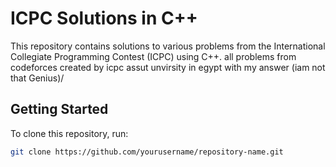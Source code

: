 # ICPC Solutions in C++

This repository contains solutions to various problems from the International Collegiate Programming Contest (ICPC) using C++.
all problems from codeforces created by icpc assut unvirsity in egypt with my answer (iam not that Genius)/

## Getting Started
To clone this repository, run:
```bash
git clone https://github.com/yourusername/repository-name.git
